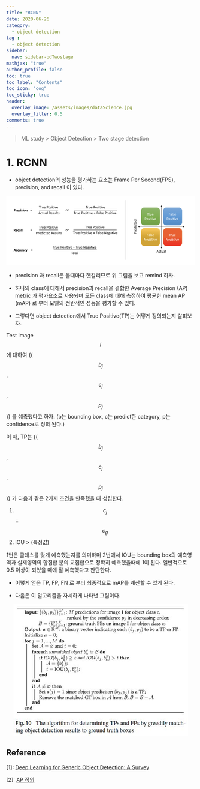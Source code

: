 ```yaml
---
title: "RCNN"
date: 2020-06-26
category:
  - object detection
tag :
  - object detection
sidebar:
  nav: sidebar-odTwostage
mathjax: "true"
author_profile: false
toc: true
toc_label: "Contents"
toc_icon: "cog"
toc_sticky: true
header:
  overlay_image: /assets/images/dataScience.jpg
  overlay_filter: 0.5
comments: true
---
```


> ML study > Object Detection > Two stage detection

<script type="text/javascript" 
src="https://cdn.mathjax.org/mathjax/latest/MathJax.js?config=TeX-AMS_HTML">
</script>

# 1. RCNN
- object detection의 성능을 평가하는 요소는 Frame Per Second(FPS), precision, and recall 이 있다.

<center><img src="/assets/images/od/precisionRecall.png" ></center>

- precision 과 recall은 볼때마다 헷갈리므로 위 그림을 보고 remind 하자.

- 하나의 class에 대해서 precision과 recall을 결합한 Average Precision (AP) metric 가 평가요소로 사용되며 모든 class에 대해 측정하여 평균한 mean AP (mAP) 로 부터 모델의 전반적인 성능을 평가할 수 있다.

- 그렇다면 object detection에서 True Positive(TP)는 어떻게 정의되는지 살펴보자.

Test image $$I$$ 에 대하여 {($$b_j$$,$$c_j$$,$$p_j$$)} 를 예측했다고 하자. (b는 bounding box, c는 predict한 category, p는 confidence로 정의 된다.)

이 때, TP는 {($$b_j$$,$$c_j$$,$$p_j$$)} 가 다음과 같은 2가지 조건을 만족했을 때 성립한다.

1. $$c_j$$ = $$c_g$$
2. IOU > (특정값)

1번은 클래스를 맞게 예측했는지를 의미하며 2번에서 IOU는 bounding box의 예측영역과 실제영역의 합집합 분의 교집합으로 정확히 예측했을때에 1이 된다. 일반적으로 0.5 이상이 되었을 때에 잘 예측했다고 판단한다.

- 이렇게 얻은 TP, FP, FN 로 부터 최종적으로 mAP를 계산할 수 있게 된다.

- 다음은 이 알고리즘을 자세하게 나타낸 그림이다.

<center><img src="/assets/images/od/survey10.jpg" ></center>



## Reference
\[1]: [Deep Learning for Generic Object Detection: A Survey](https://doi.org/10.1007/s11263-019-01247-4)

\[2]: [AP 정의](https://hyeonnii.tistory.com/284)


<br><br>
